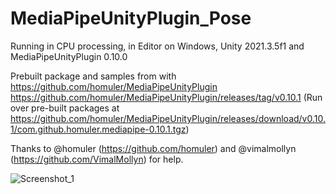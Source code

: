 # MediaPipeUnityPlugin_Pose

Running in CPU processing, in Editor on Windows, Unity 2021.3.5f1 and MediaPipeUnityPlugin 0.10.0

Prebuilt package and samples from with https://github.com/homuler/MediaPipeUnityPlugin 
https://github.com/homuler/MediaPipeUnityPlugin/releases/tag/v0.10.1 (Run over pre-built packages at https://github.com/homuler/MediaPipeUnityPlugin/releases/download/v0.10.1/com.github.homuler.mediapipe-0.10.1.tgz)

Thanks to @homuler (https://github.com/homuler) and @vimalmollyn (https://github.com/VimalMollyn) for help.

![Screenshot_1](https://user-images.githubusercontent.com/32485137/178562029-e8256191-6407-4a3a-a9cf-ed6787e06c90.png)


